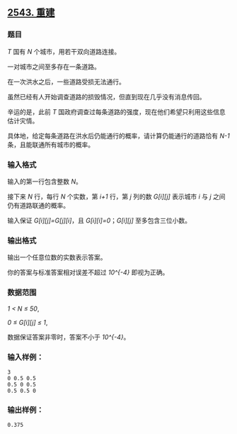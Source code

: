 ## [2543. 重建](https://www.acwing.com/problem/content/2545/)

### 题目

*T* 国有 *N* 个城市，用若干双向道路连接。

一对城市之间至多存在一条道路。

在一次洪水之后，一些道路受损无法通行。

虽然已经有人开始调查道路的损毁情况，但直到现在几乎没有消息传回。

辛运的是，此前 *T* 国政府调查过每条道路的强度，现在他们希望只利用这些信息估计灾情。

具体地，给定每条道路在洪水后仍能通行的概率，请计算仍能通行的道路恰有 *N-1* 条，且能联通所有城市的概率。

### 输入格式

输入的第一行包含整数 *N*。

接下来 *N* 行，每行 *N* 个实数，第 *i+1* 行，第 *j* 列的数 *G[i][j]* 表示城市 *i* 与 *j* 之间仍有道路联通的概率。

输入保证 *G[i][j]=G[j][i]*，且 *G[i][i]=0*；*G[i][j]* 至多包含三位小数。

### 输出格式

输出一个任意位数的实数表示答案。

你的答案与标准答案相对误差不超过 *10^{-4}* 即视为正确。

### 数据范围

*1 < N ≤ 50*,

*0 ≤ G[i][j] ≤ 1*,

数据保证答案非零时，答案不小于 *10^{-4}*。

### 输入样例：

```
3
0 0.5 0.5
0.5 0 0.5
0.5 0.5 0
```

### 输出样例：

```
0.375
```
